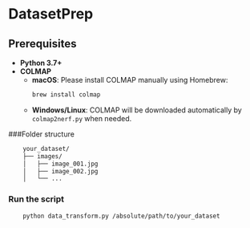 ﻿# DatasetPrep

## Prerequisites
- **Python 3.7+**
- **COLMAP**
  - **macOS**: Please install COLMAP manually using Homebrew:
    ```bash
    brew install colmap
    ```
  - **Windows/Linux**: COLMAP will be downloaded automatically by `colmap2nerf.py` when needed.

###Folder structure
```bash
    your_dataset/
    ├── images/
    │   ├── image_001.jpg
    │   ├── image_002.jpg
    │   └── ...
```

### Run the script
```bash
    python data_transform.py /absolute/path/to/your_dataset
```